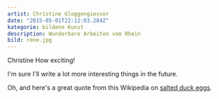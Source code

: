 ```yaml
---
artist: Christine Gloggengiesser
date: "2015-05-01T22:12:03.284Z"
kategorie: bildene Kunst
description: Wunderbare Arbeiten vom Rhein
bild: rene.jpg
---
```


Christine How exciting!

I'm sure I'll write a lot more interesting things in the future.

Oh, and here's a great quote from this Wikipedia on
[salted duck eggs](http://en.wikipedia.org/wiki/Salted_duck_egg).

